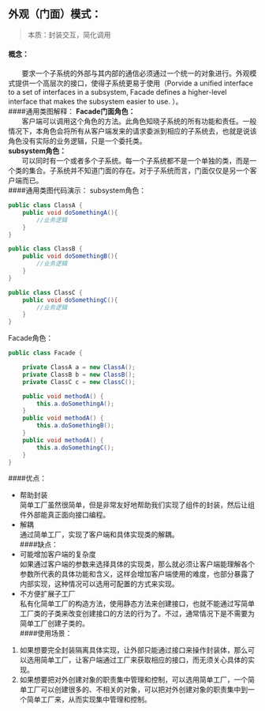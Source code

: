 ## 外观（门面）模式：
>本质：封装交互，简化调用  
#### 概念：
&nbsp;&nbsp;&nbsp;&nbsp;&nbsp;&nbsp;&nbsp;要求一个子系统的外部与其内部的通信必须通过一个统一的对象进行。外观模式提供一个高层次的接口，使得子系统更易于使用（Porvide a unified interface to a set of interfaces in a subsystem, Facade defines a higher-level interface that makes the subsystem easier to use. ）。     
####通用类图解释：
**Facade门面角色：**  
&nbsp;&nbsp;&nbsp;&nbsp;&nbsp;&nbsp;&nbsp;客户端可以调用这个角色的方法。此角色知晓子系统的所有功能和责任。一般情况下，本角色会将所有从客户端发来的请求委派到相应的子系统去，也就是说该角色没有实际的业务逻辑，只是一个委托类。  
**subsystem角色：**  
&nbsp;&nbsp;&nbsp;&nbsp;&nbsp;&nbsp;&nbsp;可以同时有一个或者多个子系统。每一个子系统都不是一个单独的类，而是一个类的集合。子系统并不知道门面的存在。对于子系统而言，门面仅仅是另一个客户端而已。  
####通用类图代码演示：
subsystem角色：
```java
public class ClassA {
    public void doSomethingA(){
        //业务逻辑
    }
}

public class ClassB {
    public void doSomethingB(){
        //业务逻辑
    }
}

public class ClassC {
    public void doSomethingC(){
        //业务逻辑
    }
}
```
Facade角色：
```java
public class Facade {

    private ClassA a = new ClassA();
    private ClassB b = new ClassB();
    private ClassC c = new ClassC();

    public void methodA() {
        this.a.doSomethingA();
    }
    public void methodA() {
        this.a.doSomethingB();
    }
    public void methodA() {
        this.a.doSomethingC();
    }
}
```
####优点：
* 帮助封装  
简单工厂虽然很简单，但是非常友好地帮助我们实现了组件的封装，然后让组件外部能真正面向接口编程。  
* 解耦  
通过简单工厂，实现了客户端和具体实现类的解耦。  
####缺点：
* 可能增加客户端的复杂度  
如果通过客户端的参数来选择具体的实现类，那么就必须让客户端能理解各个参数所代表的具体功能和含义，这样会增加客户端使用的难度，也部分暴露了内部实现，这种情况可以选用可配置的方式来实现。  
* 不方便扩展子工厂  
私有化简单工厂的构造方法，使用静态方法来创建接口，也就不能通过写简单工厂类的子类来改变创建接口的方法的行为了。不过，通常情况下是不需要为简单工厂创建子类的。  
####使用场景：
1. 如果想要完全封装隔离具体实现，让外部只能通过接口来操作封装体，那么可以选用简单工厂，让客户端通过工厂来获取相应的接口，而无须关心具体的实现。  
2. 如果想要把对外创建对象的职责集中管理和控制，可以选用简单工厂，一个简单工厂可以创建很多的、不相关的对象，可以把对外创建对象的职责集中到一个简单工厂来，从而实现集中管理和控制。  